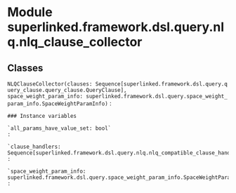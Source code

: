 Module superlinked.framework.dsl.query.nlq.nlq_clause_collector
===============================================================

Classes
-------

`NLQClauseCollector(clauses: Sequence[superlinked.framework.dsl.query.query_clause.query_clause.QueryClause], space_weight_param_info: superlinked.framework.dsl.query.space_weight_param_info.SpaceWeightParamInfo)`
:   

    ### Instance variables

    `all_params_have_value_set: bool`
    :

    `clause_handlers: Sequence[superlinked.framework.dsl.query.nlq.nlq_compatible_clause_handler.NLQCompatibleClauseHandler]`
    :

    `space_weight_param_info: superlinked.framework.dsl.query.space_weight_param_info.SpaceWeightParamInfo`
    :